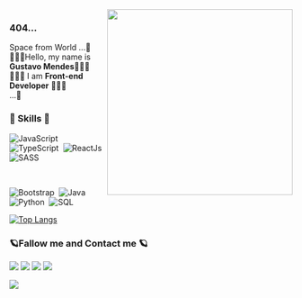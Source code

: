 <img src="https://media.giphy.com/media/J1WyRIJrTeKs6R6VHL/giphy.gif" width="330" align="right">

### 404...
<p align="left"> 
  Space from World
  ...🌌
   <br>
    👨🏽‍🚀Hello, my name is <strong>Gustavo Mendes</strong>👨🏽‍🚀
   <br>
   👨🏽‍🚀 I am <strong>Front-end Developer</strong> 👨🏽‍🚀
   <br>
   ...🌌

</p>

### 🚀 Skills 🚀

![JavaScript](https://img.shields.io/badge/-JavaScript-FEAE32?style=flat&logoColor=fff&logo=javascript)&nbsp;
![TypeScript](https://img.shields.io/badge/-TypeScript-FEAE32?style=flat&logoColor=fff&logo=typescript)&nbsp;
![ReactJs](https://img.shields.io/badge/-ReactJs-FEAE32?style=flat&logoColor=fff&logo=reactjs)&nbsp;
![SASS](https://img.shields.io/badge/-SASS-FEAE32?style=flat&logoColor=fff&logo=sass)&nbsp;

<br>

![Bootstrap](https://img.shields.io/badge/-Bootstrap-FEAE32?style=flat&logoColor=fff&logo=bootstrap)&nbsp;
![Java](https://img.shields.io/badge/-Java-FEAE32?style=flat&logoColor=fff&logo=java)&nbsp;
![Python](https://img.shields.io/badge/-Python-FEAE32?style=flat&logoColor=fff&logo=Python)&nbsp;
![SQL](https://img.shields.io/badge/-SQL-FEAE32?style=flat&logoColor=fff&logo=sql)&nbsp;



[![Top Langs](https://github-readme-stats.vercel.app/api/top-langs/?username=gustavo-developer&layout=compact&how_icons=true&theme=dark)](https://github.com/anuraghazra/github-readme-stats)


### 🪐Fallow me and Contact me 🪐

<p align="left">
  <a href="mailto:srto.mendes@gmail.com" alt="Gmail">
  <img src="https://img.shields.io/badge/-Gmail-FF0000?style=flat-square&labelColor=FF0000&logo=gmail&logoColor=white&link=srto.mendes@gmail.com" /></a>

  <a href="https://www.linkedin.com/in/gustavo-mendes-00661318b/" alt="Linkedin">
  <img src="https://img.shields.io/badge/-Linkedin-0e76a8?style=flat-square&logo=Linkedin&logoColor=white&link=https://www.linkedin.com/in/gustavo-mendes-00661318b/" /></a>

  <a href="https://api.whatsapp.com/send?phone=5511948881978&text=Olá%20Gustavo,%20tudo%20bem?" alt="WhatsApp">
  <img src="https://img.shields.io/badge/-WhatsApp-25d366?style=flat-square&labelColor=25d366&logo=whatsapp&logoColor=white&link=https://api.whatsapp.com/send?phone=5514991653238&text=Olá%20Gustavo,%20tudo%20bem?"/></a>


  <a href="https://www.instagram.com/mendess.gu/" alt="Instagram">
  <img src="https://img.shields.io/badge/-Instagram-DF0174?style=flat-square&labelColor=DF0174&logo=instagram&logoColor=white&link=https://www.instagram.com/mendes.gu/"/></a>
</p> 


<a href="https://gustavomendes.net" alt="Portifolio">
  <img src="https://img.shields.io/badge/-Portifolio-DF0174?style=flat-square&labelColor=DF0174&logo=instagram&logoColor=white&link=https://gustavomendes.net"/></a>
</p> 
